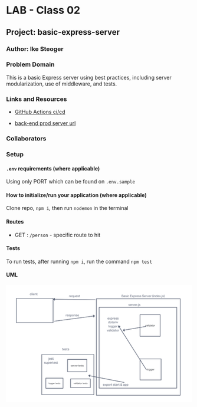 # LAB - Class 02

## Project: basic-express-server

### Author: Ike Steoger

### Problem Domain

This is a basic Express server using best practices, including server modularization, use of middleware, and tests.

### Links and Resources

- [GitHub Actions ci/cd](https://github.com/IkeSteoger/basic-express-server/actions)
<!-- - [back-end dev server url]() -->
- [back-end prod server url](https://basic-express-server-main.onrender.com)

### Collaborators

### Setup

#### `.env` requirements (where applicable)

Using only PORT which can be found on `.env.sample`

#### How to initialize/run your application (where applicable)

Clone repo, `npm i`, then run `nodemon` in the terminal

#### Routes

- GET : `/person` - specific route to hit

#### Tests

To run tests, after running `npm i`, run the command `npm test`

#### UML

![UML image](./assets/uml.png)
